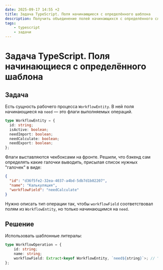 ```yaml
---
date: 2025-09-17 14:55 +2
title: Задача TypeScript. Поля начинающиеся с определённого шаблона
description: Получить объединение полей начинающихся с определённого слова
tags:
    - typescript
    - задачи
---
```


# Задача TypeScript. Поля начинающиеся с определённого шаблона

## Задача

Есть сущность рабочего процесса `WorkflowEntity`. В ней поля начинающиеся на `need` — это флаги выполняемых операций.

```typescript
type WorkflowEntity = {
  id: string;
  isActive: boolean;
  needImport: boolean;
  needCalculate: boolean;
  needExport: boolean;
};
```

Флаги выставляются чекбоксами на фронте. Решили, что бэкенд сам определять какие галочки выводить, присылая список нужных "галочек" в виде:

```json
{
  "id": "d36f5fe2-32ea-4037-a4bd-5db7d1b02207",
  "name": "Калькуляция",
  "workflowField": "needCalculate"
}
```

Нужно описать тип операции так, чтобы `workflowField` соответствовал полям из `WorkflowEntity`, но только начинающимся на `need`.

## Решение

Использовать шаблонные литералы:

```typescript
type WorkflowOperation = {
    id: string;
    name: string;
    workflowField: Extract<keyof WorkflowEntity, `need${string}`>; // "needImport" | "needCalculate" | "needExport"
};
```
